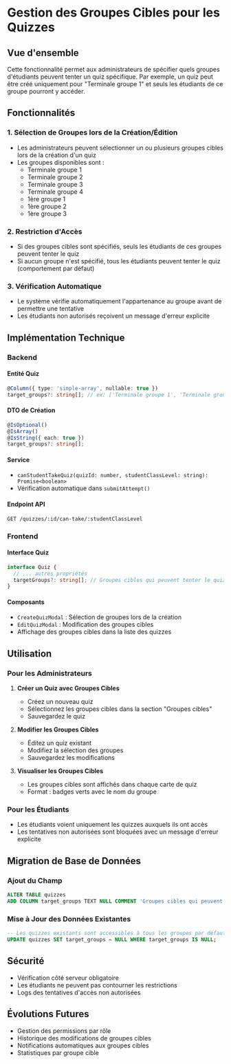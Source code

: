 # Gestion des Groupes Cibles pour les Quizzes

## Vue d'ensemble

Cette fonctionnalité permet aux administrateurs de spécifier quels groupes d'étudiants peuvent tenter un quiz spécifique. Par exemple, un quiz peut être créé uniquement pour "Terminale groupe 1" et seuls les étudiants de ce groupe pourront y accéder.

## Fonctionnalités

### 1. Sélection de Groupes lors de la Création/Édition
- Les administrateurs peuvent sélectionner un ou plusieurs groupes cibles lors de la création d'un quiz
- Les groupes disponibles sont :
  - Terminale groupe 1
  - Terminale groupe 2
  - Terminale groupe 3
  - Terminale groupe 4
  - 1ère groupe 1
  - 1ère groupe 2
  - 1ère groupe 3

### 2. Restriction d'Accès
- Si des groupes cibles sont spécifiés, seuls les étudiants de ces groupes peuvent tenter le quiz
- Si aucun groupe n'est spécifié, tous les étudiants peuvent tenter le quiz (comportement par défaut)

### 3. Vérification Automatique
- Le système vérifie automatiquement l'appartenance au groupe avant de permettre une tentative
- Les étudiants non autorisés reçoivent un message d'erreur explicite

## Implémentation Technique

### Backend

#### Entité Quiz
```typescript
@Column({ type: 'simple-array', nullable: true })
target_groups?: string[]; // ex: ['Terminale groupe 1', 'Terminale groupe 2']
```

#### DTO de Création
```typescript
@IsOptional()
@IsArray()
@IsString({ each: true })
target_groups?: string[];
```

#### Service
- `canStudentTakeQuiz(quizId: number, studentClassLevel: string): Promise<boolean>`
- Vérification automatique dans `submitAttempt()`

#### Endpoint API
```
GET /quizzes/:id/can-take/:studentClassLevel
```

### Frontend

#### Interface Quiz
```typescript
interface Quiz {
  // ... autres propriétés
  targetGroups?: string[]; // Groupes cibles qui peuvent tenter le quiz
}
```

#### Composants
- `CreateQuizModal` : Sélection de groupes lors de la création
- `EditQuizModal` : Modification des groupes cibles
- Affichage des groupes cibles dans la liste des quizzes

## Utilisation

### Pour les Administrateurs

1. **Créer un Quiz avec Groupes Cibles**
   - Créez un nouveau quiz
   - Sélectionnez les groupes cibles dans la section "Groupes cibles"
   - Sauvegardez le quiz

2. **Modifier les Groupes Cibles**
   - Éditez un quiz existant
   - Modifiez la sélection des groupes
   - Sauvegardez les modifications

3. **Visualiser les Groupes Cibles**
   - Les groupes cibles sont affichés dans chaque carte de quiz
   - Format : badges verts avec le nom du groupe

### Pour les Étudiants

- Les étudiants voient uniquement les quizzes auxquels ils ont accès
- Les tentatives non autorisées sont bloquées avec un message d'erreur explicite

## Migration de Base de Données

### Ajout du Champ
```sql
ALTER TABLE quizzes 
ADD COLUMN target_groups TEXT NULL COMMENT 'Groupes cibles qui peuvent tenter le quiz (format JSON array)';
```

### Mise à Jour des Données Existantes
```sql
-- Les quizzes existants sont accessibles à tous les groupes par défaut
UPDATE quizzes SET target_groups = NULL WHERE target_groups IS NULL;
```

## Sécurité

- Vérification côté serveur obligatoire
- Les étudiants ne peuvent pas contourner les restrictions
- Logs des tentatives d'accès non autorisées

## Évolutions Futures

- Gestion des permissions par rôle
- Historique des modifications de groupes cibles
- Notifications automatiques aux groupes cibles
- Statistiques par groupe cible
